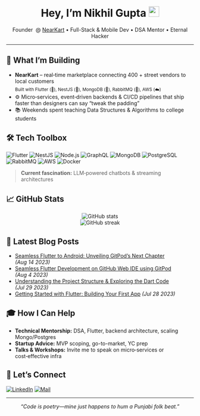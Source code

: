 <!-- Profile README for github.com/guptan404 -->
<h1 align="center">
  Hey, I’m Nikhil Gupta <img src="https://media.giphy.com/media/hvRJCLFzcasrR4ia7z/giphy.gif" width="28"/>
</h1>

<p align="center">
  Founder &nbsp;@&nbsp;<a href="https://nearkart.in">NearKart</a> • Full-Stack&nbsp;& Mobile Dev • DSA Mentor • Eternal Hacker
</p>

---

## 🚀 What I’m Building
- **NearKart** – real‑time marketplace connecting 400 + street vendors to local customers  
  <sub>Built with Flutter (📱), NestJS (🚀), MongoDB (🍃), RabbitMQ (📨), AWS (☁️)</sub>
- ⚙️ Micro‑services, event‑driven backends & CI/CD pipelines that ship faster than designers can say “tweak the padding”
- 📚 Weekends spent teaching Data Structures & Algorithms to college students

## 🛠️ Tech Toolbox
![Flutter](https://img.shields.io/badge/-Flutter-02569B?style=flat&logo=flutter&logoColor=white)
![NestJS](https://img.shields.io/badge/-NestJS-e0234e?style=flat&logo=nestjs&logoColor=white)
![Node.js](https://img.shields.io/badge/-Node.js-339933?style=flat&logo=node.js&logoColor=white)
![GraphQL](https://img.shields.io/badge/-GraphQL-e10098?style=flat&logo=graphql&logoColor=white)
![MongoDB](https://img.shields.io/badge/-MongoDB-47A248?style=flat&logo=mongodb&logoColor=white)
![PostgreSQL](https://img.shields.io/badge/-PostgreSQL-4169E1?style=flat&logo=postgresql&logoColor=white)
![RabbitMQ](https://img.shields.io/badge/-RabbitMQ-FF6600?style=flat&logo=rabbitmq&logoColor=white)
![AWS](https://img.shields.io/badge/-AWS-232F3E?style=flat&logo=amazonaws&logoColor=white)
![Docker](https://img.shields.io/badge/-Docker-2496ED?style=flat&logo=docker&logoColor=white)

> **Current fascination:** LLM‑powered chatbots & streaming architectures

## 📈 GitHub Stats
<p align="center">
  <img src="https://github-readme-stats.vercel.app/api?username=guptan404&show_icons=true&hide_border=true&count_private=true" alt="GitHub stats">
  <br>
  <img src="https://streak-stats.demolab.com?user=guptan404&hide_border=true" alt="GitHub streak">
</p>

## 📝 Latest Blog Posts
<!-- BLOG-POST-LIST:START -->
- [Seamless Flutter to Android: Unveiling GitPod’s Next Chapter](https://medium.com/@guptan404/seamless-flutter-to-android-unveiling-gitpods-next-chapter-ccb22d37a040) _(Aug 14 2023)_
- [Seamless Flutter Development on GitHub Web IDE using GitPod](https://medium.com/@guptan404/seamless-flutter-development-on-github-web-ide-using-gitpod-61bb5d317637) _(Aug 4 2023)_
- [Understanding the Project Structure & Exploring the Dart Code](https://medium.com/@guptan404/understanding-the-project-structure-and-exploring-the-dart-code-getting-started-with-flutter-a793a7d3a4fd) _(Jul 29 2023)_
- [Getting Started with Flutter: Building Your First App](https://medium.com/@guptan404/getting-started-with-flutter-building-your-first-app-introduction-6e64f41e26e6) _(Jul 28 2023)_
<!-- BLOG-POST-LIST:END -->

## 🎓 How I Can Help
- **Technical Mentorship:** DSA, Flutter, backend architecture, scaling Mongo/Postgres
- **Startup Advice:** MVP scoping, go-to-market, YC prep
- **Talks & Workshops:** Invite me to speak on micro‑services or cost‑effective infra

## 🤝 Let’s Connect
[![LinkedIn](https://img.shields.io/badge/-LinkedIn-0A66C2?style=for-the-badge&logo=linkedin&logoColor=white)](https://www.linkedin.com/in/guptan404/)
[![Mail](https://img.shields.io/badge/-Email-D14836?style=for-the-badge&logo=gmail&logoColor=white)](mailto:guptan404@gmail.com)

---

<p align="center">
  <i>“Code is poetry—mine just happens to hum a Punjabi folk beat.”</i>
</p>
